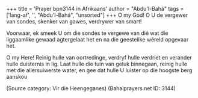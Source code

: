 +++
title = 'Prayer bpn3144 in Afrikaans'
author = "Abdu'l-Bahá"
tags = ['lang-af', '', "Abdu'l-Bahá", "unsorted"]
+++
O my God! O U de vergewer van sondes, skenker van gawes, verdrywer van smart!

Voorwaar, ek smeek U om die sondes te vergewe van dié wat die liggaamlike gewaad agtergelaat het en na die geestelike wêreld opgevaar het.

O my Here! Reinig hulle van oortredinge, verdryf hulle verdriet en verander hulle duisternis in lig. Laat hulle die tuin van geluk binnegaan, reinig hulle met die allersuiwerste water, en gee dat hulle U luister op die hoogste berg aanskou

(Source category: Vir die Heengeganes)
(Bahaiprayers.net ID: 3144)
